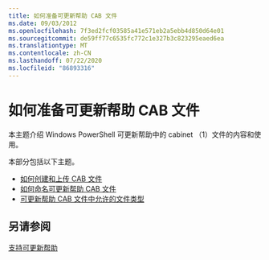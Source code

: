 ```yaml
---
title: 如何准备可更新帮助 CAB 文件
ms.date: 09/03/2012
ms.openlocfilehash: 7f3ed2fcf03585a41e571eb2a5ebb4d850d64e01
ms.sourcegitcommit: de59ff77c6535fc772c1e327b3c823295eaed6ea
ms.translationtype: MT
ms.contentlocale: zh-CN
ms.lasthandoff: 07/22/2020
ms.locfileid: "86893316"
---
```

# <a name="how-to-prepare-updatable-help-cab-files"></a>如何准备可更新帮助 CAB 文件

本主题介绍 Windows PowerShell 可更新帮助中的 cabinet （1）文件的内容和使用。

本部分包括以下主题。

- [如何创建和上传 CAB 文件](./how-to-create-and-upload-cab-files.md)
- [如何命名可更新帮助 CAB 文件](./how-to-name-an-updatable-help-cab-file.md)
- [可更新帮助 CAB 文件中允许的文件类型](./file-types-permitted-in-an-updatable-help-cab-file.md)

## <a name="see-also"></a>另请参阅

[支持可更新帮助](./supporting-updatable-help.md)
